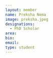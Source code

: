 ```yaml
---
layout: member
name: Preksha Nema
image: preksha.jpeg
designations: 
  - PhD Scholar
area:
bio:
email:
type: student
---
```

